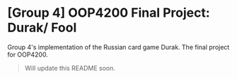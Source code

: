 # [Group 4] OOP4200 Final Project: Durak/ Fool
Group 4's implementation of the Russian card game Durak. The final project for OOP4200.

> Will update this README soon.
